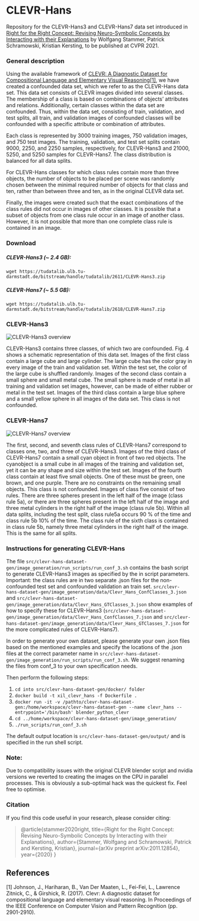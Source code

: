 # CLEVR-Hans
Repository for the CLEVR-Hans3 and CLEVR-Hans7 data set introduced in 
[Right for the Right Concept: Revising Neuro-Symbolic Concepts by Interacting with their 
Explanations](https://arxiv.org/pdf/2011.12854.pdf) by Wolfgang Stammer, Patrick Schramowski, 
Kristian Kersting, to be published at CVPR 2021.

### General description
Using the available framework of [CLEVR: A Diagnostic Dataset for
Compositional Language and Elementary Visual Reasoning](https://cs.stanford.edu/people/jcjohns/clevr/)[[1]](#1), 
we have created a confounded data set, which we refer to as the CLEVR-Hans data set. This data set consists of CLEVR 
images divided into several classes. The membership of a class is based on combinations of objects’ attributes and 
relations. Additionally, certain classes within the data set are confounded.  Thus, within the data set, consisting of 
train, validation, and test splits, all train, and validation images of confounded classes will be confounded with a 
specific attribute or combination of attributes.

Each class is represented by 3000 training images, 750 validation images, and 750 test images. The training, validation,
and test set splits contain 9000, 2250, and 2250 samples, respectively, for CLEVR-Hans3 and 21000, 5250, and 5250 
samples for CLEVR-Hans7. The class distribution is balanced for all data splits.

For CLEVR-Hans classes for which class rules contain more than three objects, the number of objects to be placed per 
scene was randomly chosen between the minimal required number of objects for that class and ten, rather than between 
three and ten, as in the original CLEVR data set.

Finally, the images were created such that the exact combinations of the class rules did not occur in images of other 
classes. It is possible that a subset of objects from one class rule occur in an image of another class. However, it 
is not possible that more than one complete class rule is contained in an image.

### Download

##### CLEVR-Hans3 (~ 2.4 GB):

```
wget https://tudatalib.ulb.tu-darmstadt.de/bitstream/handle/tudatalib/2611/CLEVR-Hans3.zip
``` 

##### CLEVR-Hans7 (~ 5.5 GB):

```
wget https://tudatalib.ulb.tu-darmstadt.de/bitstream/handle/tudatalib/2618/CLEVR-Hans7.zip
```

### CLEVR-Hans3

![CLEVR-Hans3 overview](./figures/CLEVR-Hans3.png)

CLEVR-Hans3 contains three classes, of which two are confounded. Fig. 4 shows a schematic representation of this data 
set. Images of the first class contain a large cube and large cylinder. The large cube has the color gray in every 
image of the train and validation set. Within the test set, the color of the large cube is shuffled randomly. 
Images of the second class contain a small sphere and small metal cube. The small sphere is made of metal in all 
training and validation set images, however, can be made of either rubber or metal in the test set. Images of the 
third class contain a large blue sphere and a small yellow sphere in all images of the data set. This class is not 
confounded.

### CLEVR-Hans7

![CLEVR-Hans7 overview](./figures/CLEVR-Hans7.png)

The first, second, and seventh class rules of CLEVR-Hans7 correspond to classes one, two, and three of CLEVR-Hans3. 
Images of the third class of CLEVR-Hans7 contain a small cyan object in front of two red objects. 
The cyanobject is a small cube in all images of the training and validation set, yet it can be any shape and size 
within the test set. Images of the fourth class contain at least five small objects. One of these must be green, one 
brown, and one purple. There are no constraints on the remaining small objects. This class is not confounded. 
Images of class five consist of two rules. There are three spheres present in the left half of the image 
(class rule 5a), or there are three spheres present in the left half of the image and three metal cylinders in the right 
half of the image (class rule 5b). Within all data splits, including the test split, class rule5a occurs 90 % of the 
time and class rule 5b 10% of the time. The class rule of the sixth class is contained in class rule 5b, namely three 
metal cylinders in the right half of the image. This is the same for all splits.

### Instructions for generating CLEVR-Hans

The file ```src/clevr-hans-dataset-gen/image_generation/run_scripts/run_conf_3.sh``` contains the bash script to 
generate CLEVR-Hans3 images as specified by the in script parameters. Important: the class rules are in two separate 
.json files for the non-confounded test set and confounded validation an train set. 
```src/clevr-hans-dataset-gen/image_generation/data/Clevr_Hans_ConfClasses_3.json``` and 
```src/clevr-hans-dataset-gen/image_generation/data/Clevr_Hans_GTClasses_3.json``` show examples of how to specify these
for CLEVR-Hans3 (```src/clevr-hans-dataset-gen/image_generation/data/Clevr_Hans_ConfClasses_7.json``` and 
```src/clevr-hans-dataset-gen/image_generation/data/Clevr_Hans_GTClasses_7.json``` for the more complicated rules of 
CLEVR-Hans7).

In order to generate your own dataset, please generate your own .json files based on the mentioned examples and specify 
the locations of the .json files at the correct parameter name in 
```src/clevr-hans-dataset-gen/image_generation/run_scripts/run_conf_3.sh```. We suggest renaming the files from conf_3 
to your own specification needs.   

Then perform the following steps:

1. ```cd into src/clevr-hans-dataset-gen/docker/ folder```
2. ```docker build -t xil_clevr_hans -f Dockerfile .```
3. ```docker run -it -v /pathto/clevr-hans-dataset-gen:/home/workspace/clevr-hans-dataset-gen --name clevr_hans --entrypoint='/bin/bash' blender_python_clevr```
4. ```cd ../home/workspace/clevr-hans-dataset-gen/image_generation/```
5. ```./run_scripts/run_conf_3.sh```

The default output location is ```src/clevr-hans-dataset-gen/output/``` and is specified in the run shell script.

### Note:

Due to compatibility issues with the original CLEVR blender script and nvidia versions we reverted to creating the 
images on the CPU in parallel processes. This is obviously a sub-optimal hack was the quickest fix. 
Feel free to optimise. 

### Citation
If you find this code useful in your research, please consider citing:

> @article{stammer2020right,
  title={Right for the Right Concept: Revising Neuro-Symbolic Concepts by Interacting with their Explanations},
  author={Stammer, Wolfgang and Schramowski, Patrick and Kersting, Kristian},
  journal={arXiv preprint arXiv:2011.12854},
  year={2020}
}

## References
<a id="1">[1]</a> 
Johnson, J., Hariharan, B., Van Der Maaten, L., Fei-Fei, L., Lawrence Zitnick, C., & Girshick, R. (2017). 
Clevr: A diagnostic dataset for compositional language and elementary visual reasoning. 
In Proceedings of the IEEE Conference on Computer Vision and Pattern Recognition (pp. 2901-2910).